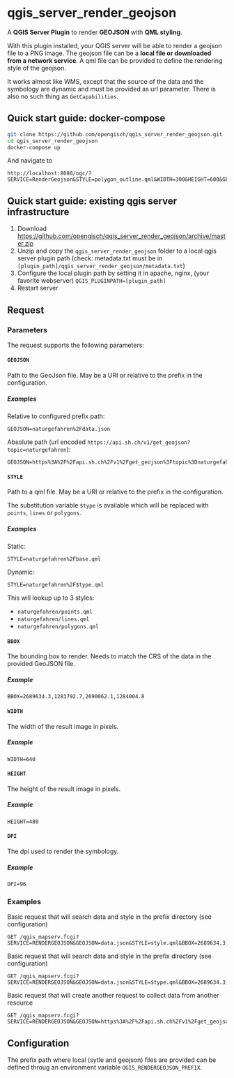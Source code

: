 # qgis_server_render_geojson

A **QGIS Server Plugin** to render **GEOJSON** with **QML styling**.

With this plugin installed, your QGIS server will be able to render a geojson file to a PNG image. The geojson file can be a **local file or downloaded from a network service**. A qml file can be provided to define the rendering style of the geojson.

It works almost like WMS, except that the source of the data and the symbology are dynamic and must be provided as url parameter. There is also no such thing as `GetCapabilities`.

## Quick start guide: docker-compose

```sh
git clone https://github.com/opengisch/qgis_server_render_geojson.git
cd qgis_server_render_geojson
docker-compose up
```

And navigate to

```
http://localhost:8080/ogc/?SERVICE=RenderGeojson&STYLE=polygon_outline.qml&WIDTH=300&HEIGHT=600&GEOJSON=polygon.geojson&BBOX=2689574,1283976,2689673,1284099
```

## Quick start guide: existing qgis server infrastructure

1. Download https://github.com/opengisch/qgis_server_render_geojson/archive/master.zip
2. Unzip and copy the `qgis_server_render_geojson` folder to a local qgis server plugin path (check: metadata.txt must be in `[plugin_path]/qgis_server_render_geojson/metadata.txt`)
3. Configure the local plugin path by setting it in apache, nginx, (your favorite webserver) `QGIS_PLUGINPATH=[plugin_path]`
4. Restart server

## Request

### Parameters
The request supports the following parameters:

#### `GEOJSON`

Path to the GeoJson file. May be a URI or relative to the prefix in the configuration.

##### Examples

Relative to configured prefix path:

```
GEOJSON=naturgefahren%2Fdata.json
```

Absolute path (url encoded `https://api.sh.ch/v1/get_geojson?topic=naturgefahren`):

```
GEOJSON=https%3A%2F%2Fapi.sh.ch%2Fv1%2Fget_geojson%3Ftopic%3Dnaturgefahren
```


#### `STYLE`

Path to a qml file. May be a URI or relative to the prefix in the configuration.

The substitution variable `$type` is available which will be replaced with `points`, `lines` or `polygons`.

##### Examples

Static:

```
STYLE=naturgefahren%2Fbase.qml
```

Dynamic:

```
STYLE=naturgefahren%2F$type.qml
```

This will lookup up to 3 styles:

 - `naturgefahren/points.qml`
 - `naturgefahren/lines.qml`
 - `naturgefahren/polygons.qml`

#### `BBOX`

The bounding box to render. Needs to match the CRS of the data in the provided GeoJSON file.

##### Example

```
BBOX=2689634.3,1283792.7,2690062.1,1284004.8
```

#### `WIDTH`

The width of the result image in pixels.

##### Example

```
WIDTH=640
```

#### `HEIGHT`

The height of the result image in pixels.

##### Example

```
HEIGHT=480
```

#### `DPI`

The dpi used to render the symbology.

##### Example

```
DPI=96
```

### Examples

Basic request that will search data and style in the prefix directory (see configuration)

```
GET /qgis_mapserv.fcgi?SERVICE=RENDERGEOJSON&GEOJSON=data.json&STYLE=style.qml&BBOX=2689634.3,1283792.7,2690062.1,1284004.8&WIDTH=606&HEIGHT=300&DPI=96
```

Basic request that will search data and style in the prefix directory (see configuration)

```
GET /qgis_mapserv.fcgi?SERVICE=RENDERGEOJSON&GEOJSON=data.json&STYLE=$type.qml&BBOX=2689634.3,1283792.7,2690062.1,1284004.8&WIDTH=606&HEIGHT=300&DPI=96
```

Basic request that will create another request to collect data from another resource

```
GET /qgis_mapserv.fcgi?SERVICE=RENDERGEOJSON&GEOJSON=https%3A%2F%2Fapi.sh.ch%2Fv1%2Fget_geojson%3Fregion%3Dschaffhausen&STYLE=https%3A%2F%2Fapi.sh.ch%2Fstyle%3Fnaturgefahren.qml%26type%3F$type&BBOX=2689634.3,1283792.7,2690062.1,1284004.8&WIDTH=606&HEIGHT=300&DPI=96
```

## Configuration

The prefix path where local (sytle and geojson) files are provided can be defined throug an environment variable `QGIS_RENDERGEOJSON_PREFIX`.
